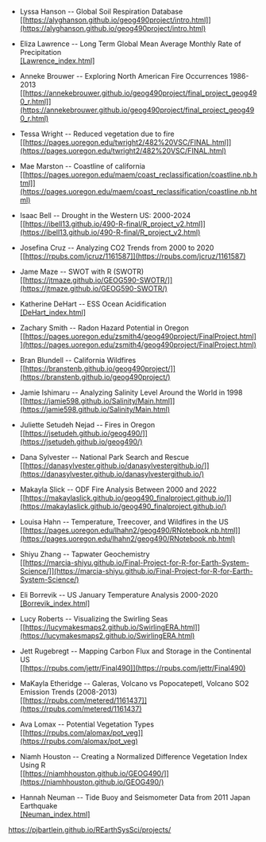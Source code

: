 
- Lyssa Hanson -- Global Soil Respiration Database  
[[https://alyghanson.github.io/geog490project/intro.html]](https://alyghanson.github.io/geog490project/intro.html)

- Eliza Lawrence -- Long Term Global Mean Average Monthly Rate of Precipitation    
[[Lawrence_index.html]](https://pjbartlein.github.io/REarthSysSci/projects/Lawrence_index.html)

- Anneke Brouwer -- Exploring North American Fire Occurrences 1986-2013  
[[https://annekebrouwer.github.io/geog490project/final_project_geog490_r.html]](https://annekebrouwer.github.io/geog490project/final_project_geog490_r.html)  

- Tessa Wright -- Reduced vegetation due to fire  
[[https://pages.uoregon.edu/twright2/482%20VSC/FINAL.html]](https://pages.uoregon.edu/twright2/482%20VSC/FINAL.html)  

- Mae Marston -- Coastline of california   
[[https://pages.uoregon.edu/maem/coast_reclassification/coastline.nb.html]](https://pages.uoregon.edu/maem/coast_reclassification/coastline.nb.html)  

- Isaac Bell -- Drought in the Western US: 2000-2024   
[[https://ibell13.github.io/490-R-final/R_project_v2.html]](https://ibell13.github.io/490-R-final/R_project_v2.html)  

- Josefina Cruz -- Analyzing CO2 Trends from 2000 to 2020  
[[https://rpubs.com/jcruz/1161587]](https://rpubs.com/jcruz/1161587)

- Jame Maze -- SWOT with R (SWOTR)   
[[https://jtmaze.github.io/GEOG590-SWOTR/]](https://jtmaze.github.io/GEOG590-SWOTR/)  

- Katherine DeHart -- ESS Ocean Acidification  
[[DeHart_index.html]](https://pjbartlein.github.io/REarthSysSci/projects/DeHart_index.html)  

- Zachary Smith -- Radon Hazard Potential in Oregon   
[[https://pages.uoregon.edu/zsmith4/geog490project/FinalProject.html]](https://pages.uoregon.edu/zsmith4/geog490project/FinalProject.html)  

- Bran Blundell -- California Wildfires   
[[https://branstenb.github.io/geog490project/]](https://branstenb.github.io/geog490project/)  

- Jamie Ishimaru -- Analyzing Salinity Level Around the World in 1998  
[[https://jamie598.github.io/Salinity/Main.html]](https://jamie598.github.io/Salinity/Main.html)  

- Juliette Setudeh Nejad -- Fires in Oregon   
[[https://jsetudeh.github.io/geog490/]](https://jsetudeh.github.io/geog490/)  

- Dana Sylvester -- National Park Search and Rescue   
[[https://danasylvester.github.io/danasylvestergithub.io/]](https://danasylvester.github.io/danasylvestergithub.io/)  

- Makayla Slick -- ODF Fire Analysis Between 2000 and 2022   
[[https://makaylaslick.github.io/geog490_finalproject.github.io/]](https://makaylaslick.github.io/geog490_finalproject.github.io/)  

- Louisa Hahn -- Temperature, Treecover, and Wildfires in the US   
[[https://pages.uoregon.edu/lhahn2/geog490/RNotebook.nb.html]](https://pages.uoregon.edu/lhahn2/geog490/RNotebook.nb.html)  

- Shiyu Zhang -- Tapwater Geochemistry   
[[https://marcia-shiyu.github.io/Final-Project-for-R-for-Earth-System-Science/]](https://marcia-shiyu.github.io/Final-Project-for-R-for-Earth-System-Science/)  

- Eli Borrevik -- US January Temperature Analysis 2000-2020   
[[Borrevik_index.html]](https://pjbartlein.github.io/REarthSysSci/projects/Borrevik_index.html)  

- Lucy Roberts -- Visualizing the Swirling Seas  
[[https://lucymakesmaps2.github.io/SwirlingERA.html]](https://lucymakesmaps2.github.io/SwirlingERA.html)  

- Jett Rugebregt -- Mapping Carbon Flux and Storage in the Continental US  
[[https://rpubs.com/jettr/Final490]](https://rpubs.com/jettr/Final490)  

- MaKayla Etheridge -- Galeras, Volcano vs Popocatepetl, Volcano SO2 Emission Trends (2008-2013)   
[[https://rpubs.com/metered/1161437]](https://rpubs.com/metered/1161437)  

- Ava Lomax -- Potential Vegetation Types  
[[https://rpubs.com/alomax/pot_veg]](https://rpubs.com/alomax/pot_veg)  

- Niamh Houston -- Creating a Normalized Difference Vegetation Index Using R   
[[https://niamhhouston.github.io/GEOG490/]](https://niamhhouston.github.io/GEOG490/)  

- Hannah Neuman -- Tide Buoy and Seismometer Data from 2011 Japan Earthquake   
[[Neuman_index.html]](https://pjbartlein.github.io/REarthSysSci/projects/Neuman_index.html)  


<https://pjbartlein.github.io/REarthSysSci/projects/>

